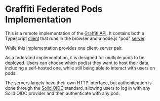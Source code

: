 # Graffiti Federated Pods Implementation

This is a remote implementation of the [Graffiti API](https://api.graffiti.garden/classes/Graffiti.html).
It contains both a Typescript [client](./client) that runs in the browser
and a node.js "pod" [server](./server).

While this implementation provides one client-server pair.

As a federated implementation, it is designed for multiple pods
to be deployed. Users can choose which pod(s) they want to host their data,
including a self-hosted one, while still being able to interact with users on pods.

The servers largely have their own HTTP interface, but authenitcation is
done through the [Solid OIDC](https://solid.github.io/solid-oidc/) standard,
allowing users to log in with any Solid OIDC provider and then authenticate
with any pod.
